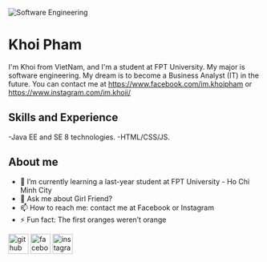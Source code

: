![Software Engineering](https://pbs.twimg.com/profile_banners/1403309425796943879/1623410143/600x200)

# Khoi Pham

I'm Khoi from VietNam, and I'm a student at FPT University. My major is software engineering. My dream is to become a Business Analyst (IT) in the future. You can contact me at https://www.facebook.com/im.khoipham or https://www.instagram.com/im.khoii/

## Skills and Experience

-Java EE and SE 8 technologies.
-HTML/CSS/JS.

## About me

- 🌱 I’m currently learning a last-year student at FPT University - Ho Chi Minh City 
- 💬 Ask me about Girl Friend? 
- 📫 How to reach me: contact me at Facebook or Instagram 
- ⚡ Fun fact: The first oranges weren’t orange 

[<img src='https://cdn.jsdelivr.net/npm/simple-icons@3.0.1/icons/github.svg' alt='github' height='40'>](https://github.com/khoi-pham-git)  [<img src='https://cdn.jsdelivr.net/npm/simple-icons@3.0.1/icons/facebook.svg' alt='facebook' height='40'>](https://www.facebook.com/im.khoipham)  [<img src='https://cdn.jsdelivr.net/npm/simple-icons@3.0.1/icons/instagram.svg' alt='instagram' height='40'>](https://www.instagram.com/im.khoii/)  

